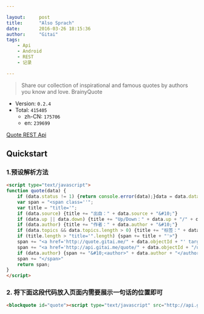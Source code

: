 ```yaml
---

layout:     post
title:      "Also Sprach"
date:       2016-03-26 18:15:36
author:     "Gitai"
tags:
    - Api
    - Android
    - REST
    - 记录

---
```


> Share our collection of inspirational and famous quotes by authors you know and love. <author>BrainyQuote</author>

* Version: `0.2.4`
* Total: `415405`
    * zh-CN: `175706`
    * en: `239699`

[Quote REST Api](http://api.gitai.me/quote)

<!--more-->

<script type="text/javascript">
function quote(data) {
    if (data.status != 1) {return console.error(data);}data = data.data?data.data:null;if (!data || !data.title) {return}
    var span = "<span class=''";
    var title = "title='";
    if (data.source) {title += "出自：" + data.source + "&#10;"}
    if (data.up || data.down) {title += "Up/Down：" + data.up + "/" + data.down + "&#10;"}
    if (data.author) {title += "作者：" + data.author + "&#10;"}
    if (data.topics && data.topics.length > 0) {title += "标签：" + data.topics.join(",") + "&#10;"}
    if (title.length > "title='".length) {span += title + "'>"}
    span += "<a href='http://quote.gitai.me/" + data.objectId + "' target='_blank'>" + ((data.lang=="en")?"「" + data.title + "」":"『" + data.title + "』") + "</a>";
    span += "<a href='http://api.gitai.me/quote/" + data.objectId + "/up' target='_blank'>+</a>/<a href='http://api.gitai.me/quote/" + data.objectId + "/down' target='_blank'>-</a>"
    if (data.author) {span += "&#10;<span style=\"display: block;text-align: right;\"> —— " + data.author + "</span>"}
    span += "</span>"
    return span;
}
</script>

<blockquote id="quote"><script type="text/javascript" src="http://api.gitai.me/quote/rand?jsonp=document.write(quote(%s))"></script></blockquote>

## Quickstart

### 1.预设解析方法

```html
<script type="text/javascript">
function quote(data) {
	if (data.status != 1) {return console.error(data);}data = data.data?data.data:null;if (!data || !data.title) {return}
	var span = "<span class=''";
	var title = "title='";
	if (data.source) {title += "出自：" + data.source + "&#10;"}
	if (data.up || data.down) {title += "Up/Down：" + data.up + "/" + data.down + "&#10;"}
	if (data.author) {title += "作者：" + data.author + "&#10;"}
	if (data.topics && data.topics.length > 0) {title += "标签：" + data.topics.join(",") + "&#10;"}
	if (title.length > "title='".length) {span += title + "'>"}
	span += "<a href='http://quote.gitai.me/" + data.objectId + "' target='_blank'>" + ((data.lang=="en")?"「" + data.title + "」":"『" + data.title + "』") + "</a>";
	span += "<a href='http://api.gitai.me/quote/" + data.objectId + "/up' target='_blank'>+</a>/<a href='http://api.gitai.me/quote/" + data.objectId + "/down' target='_blank'>-</a>"
	if (data.author) {span += "&#10;<author>" + data.author + "</author>"}
	span += "</span>"
	return span;
}
</script>
```

### 2. 将下面这段代码放入页面内需要展示一句话的位置即可

```html
<blockquote id="quote"><script type="text/javascript" src="http://api.gitai.me/quote/rand?jsonp=document.write(quote(%s))"></script></blockquote>
```


